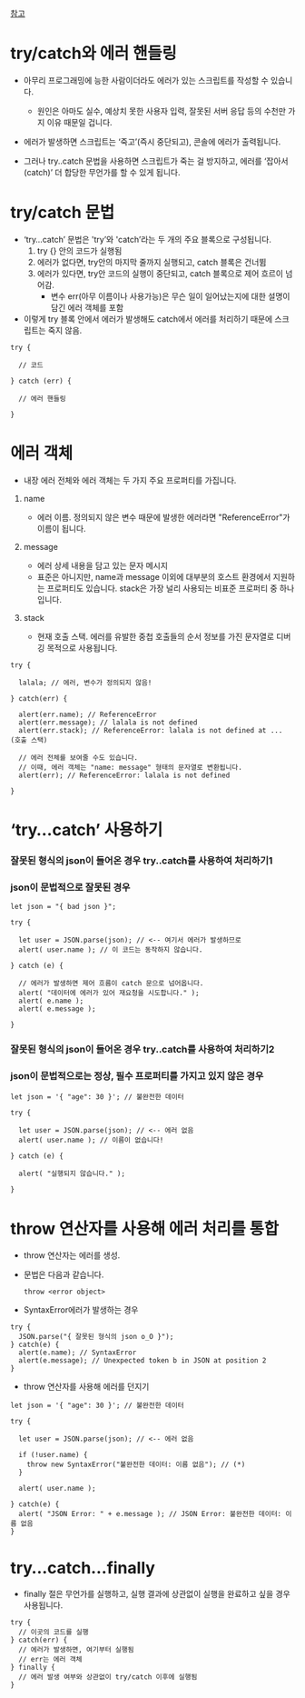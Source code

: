 [참고](https://ko.javascript.info/try-catch)
# try/catch와 에러 핸들링

- 아무리 프로그래밍에 능한 사람이더라도 에러가 있는 스크립트를 작성할 수 있습니다. 
    - 원인은 아마도 실수, 예상치 못한 사용자 입력, 잘못된 서버 응답 등의 수천만 가지 이유 때문일 겁니다.

- 에러가 발생하면 스크립트는 ‘죽고’(즉시 중단되고), 콘솔에 에러가 출력됩니다.

- 그러나 try..catch 문법을 사용하면 스크립트가 죽는 걸 방지하고, 에러를 ‘잡아서(catch)’ 더 합당한 무언가를 할 수 있게 됩니다.

# try/catch 문법

- ‘try…catch’ 문법은 'try’와 'catch’라는 두 개의 주요 블록으로 구성됩니다.
    1. try {} 안의 코드가 실행됨
    2. 에러가 없다면, try안의 마지막 줄까지 실행되고, catch 블록은 건너뜀
    3. 에러가 있다면, try안 코드의 실행이 중단되고, catch 블록으로 제어 흐르이 넘어감. 
        - 변수 err(아무 이름이나 사용가능)은 무슨 일이 일어났는지에 대한 설명이 담긴 에러 객체를 포함
- 이렇게 try 블록 안에서 에러가 발생해도 catch에서 에러를 처리하기 때문에 스크립트는 죽지 않음.

```
try {

  // 코드

} catch (err) {
  
  // 에러 핸들링

}
```

# 에러 객체

- 내장 에러 전체와 에러 객체는 두 가지 주요 프로퍼티를 가집니다.

1. name
    - 에러 이름. 정의되지 않은 변수 때문에 발생한 에러라면 "ReferenceError"가 이름이 됩니다.
2. message
    - 에러 상세 내용을 담고 있는 문자 메시지
    - 표준은 아니지만, name과 message 이외에 대부분의 호스트 환경에서 지원하는 프로퍼티도 있습니다. stack은 가장 널리 사용되는 비표준 프로퍼티 중 하나입니다.

3. stack
    - 현재 호출 스택. 에러를 유발한 중첩 호출들의 순서 정보를 가진 문자열로 디버깅 목적으로 사용됩니다.

```
try {
 
  lalala; // 에러, 변수가 정의되지 않음!

} catch(err) {

  alert(err.name); // ReferenceError
  alert(err.message); // lalala is not defined
  alert(err.stack); // ReferenceError: lalala is not defined at ... (호출 스택)

  // 에러 전체를 보여줄 수도 있습니다.
  // 이때, 에러 객체는 "name: message" 형태의 문자열로 변환됩니다.
  alert(err); // ReferenceError: lalala is not defined

}
```

# ‘try…catch’ 사용하기

### 잘못된 형식의 json이 들어온 경우 try..catch를 사용하여 처리하기1
### json이 문법적으로 잘못된 경우

```
let json = "{ bad json }";

try {

  let user = JSON.parse(json); // <-- 여기서 에러가 발생하므로
  alert( user.name ); // 이 코드는 동작하지 않습니다.

} catch (e) {

  // 에러가 발생하면 제어 흐름이 catch 문으로 넘어옵니다.
  alert( "데이터에 에러가 있어 재요청을 시도합니다." );
  alert( e.name );
  alert( e.message );

}
```

### 잘못된 형식의 json이 들어온 경우 try..catch를 사용하여 처리하기2
### json이 문법적으로는 정상, 필수 프로퍼티를 가지고 있지 않은 경우

```
let json = '{ "age": 30 }'; // 불완전한 데이터

try {

  let user = JSON.parse(json); // <-- 에러 없음
  alert( user.name ); // 이름이 없습니다!

} catch (e) {

  alert( "실행되지 않습니다." );

}
```

# throw 연산자를 사용해 에러 처리를 통합
- throw 연산자는 에러를 생성.

- 문법은 다음과 같습니다.
    ```
    throw <error object>
    ```

- SyntaxError에러가 발생하는 경우

```
try {
  JSON.parse("{ 잘못된 형식의 json o_O }");
} catch(e) {
  alert(e.name); // SyntaxError
  alert(e.message); // Unexpected token b in JSON at position 2
}
```
- throw 연산자를 사용해 에러를 던지기
```
let json = '{ "age": 30 }'; // 불완전한 데이터

try {

  let user = JSON.parse(json); // <-- 에러 없음

  if (!user.name) {
    throw new SyntaxError("불완전한 데이터: 이름 없음"); // (*)
  }

  alert( user.name );

} catch(e) {
  alert( "JSON Error: " + e.message ); // JSON Error: 불완전한 데이터: 이름 없음
}
```

# try…catch…finally
- finally 절은 무언가를 실행하고, 실행 결과에 상관없이 실행을 완료하고 싶을 경우 사용됩니다.

```
try {
  // 이곳의 코드를 실행
} catch(err) {
  // 에러가 발생하면, 여기부터 실행됨
  // err는 에러 객체
} finally {
  // 에러 발생 여부와 상관없이 try/catch 이후에 실행됨
}
```